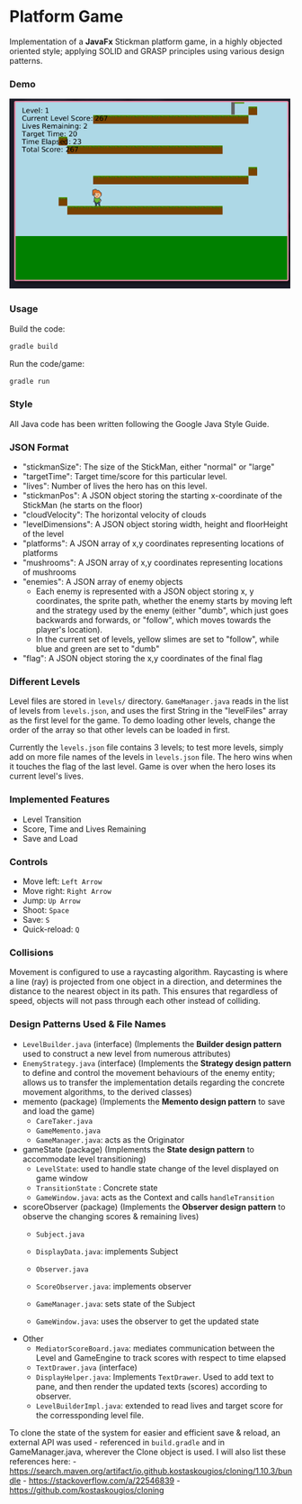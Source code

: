 # Platform Game

Implementation of a **JavaFx** Stickman platform game, in a highly objected oriented style; applying SOLID and GRASP principles using various design patterns.

### Demo

<img src="https://raw.githubusercontent.com/yuuushio/Platform-Game/main/game_demo.gif" width="500"/>

### Usage

Build the code:

```bash
gradle build
```

Run the code/game:

```bash
gradle run
```

### Style
All Java code has been written following the Google Java Style Guide.

### JSON Format
* "stickmanSize": The size of the StickMan, either "normal" or "large"
* "targetTime": Target time/score for this particular level.
* "lives": Number of lives the hero has on this level.
* "stickmanPos": A JSON object storing the starting x-coordinate of the StickMan (he starts on the floor)
* "cloudVelocity": The horizontal velocity of clouds
* "levelDimensions": A JSON object storing width, height and floorHeight of the level
* "platforms": A JSON array of x,y coordinates representing locations of platforms
* "mushrooms": A JSON array of x,y coordinates representing locations of mushrooms
* "enemies": A JSON array of enemy objects
    * Each enemy is represented with a JSON object storing x, y coordinates, the sprite path, whether the enemy starts by
      moving left and the strategy used by the enemy (either "dumb", which just goes backwards and forwards, or "follow",
      which moves towards the player's location).
    * In the current set of levels, yellow slimes are set to "follow", while blue and green are set to "dumb"
* "flag": A JSON object storing the x,y coordinates of the final flag

### Different Levels
Level files are stored in `levels/` directory. `GameManager.java` reads in the list of levels from `levels.json`, and uses the first String in the "levelFiles" array as the first level for the game. To demo loading other levels, change the order of the array so that other levels can be loaded in first.

Currently the `levels.json` file contains 3 levels; to test more levels, simply add on more file names of the levels in `levels.json` file. The hero wins when it touches the flag of the last level. Game is over when the hero loses its current level's lives.

### Implemented Features
* Level Transition
* Score, Time and Lives Remaining
* Save and Load

### Controls
* Move left: `Left Arrow`
* Move right: `Right Arrow`
* Jump: `Up Arrow` 
* Shoot: `Space`
* Save: `S`
* Quick-reload: `Q`

### Collisions
Movement is configured to use a raycasting algorithm. Raycasting is where a line (ray) is projected from one object in a direction, and determines the distance to the nearest object in its path. This ensures that regardless of speed, objects will not pass through each other instead of colliding.

### Design Patterns Used & File Names
- `LevelBuilder.java` (interface) (Implements the **Builder design pattern** used to construct a new level from numerous attributes)
- `EnemyStrategy.java` (interface) (Implements the **Strategy design pattern** to define and control the movement behaviours of the enemy entity; allows us to transfer the implementation details regarding the concrete movement algorithms, to the derived classes)
- memento (package) (Implements the **Memento design pattern** to save and load the game)
    - `CareTaker.java`
    - `GameMemento.java`
    - `GameManager.java`: acts as the Originator
- gameState (package) (Implements the **State design pattern** to accommodate level transitioning)
    - `LevelState`: used to handle state change of the level displayed on game window
    - `TransitionState` : Concrete state
    - `GameWindow.java`: acts as the Context and calls `handleTransition`
- scoreObserver (package) (Implements the **Observer design pattern** to observe the changing scores & remaining lives)
    - `Subject.java`
    - `DisplayData.java`: implements Subject
    - `Observer.java`
    - `ScoreObserver.java`: implements observer

    - `GameManager.java`: sets state of the Subject
    - `GameWindow.java`: uses the observer to get the updated state
- Other
    - `MediatorScoreBoard.java`: mediates communication between the Level and GameEngine to track scores with respect to time elapsed
    - `TextDrawer.java` (interface)
    - `DisplayHelper.java`: Implements `TextDrawer`. Used to add text to pane, and then render the updated texts (scores) according to observer.
	- `LevelBuilderImpl.java`: extended to read lives and target score for the corressponding level file.

To clone the state of the system for easier and efficient save & reload, an external API was used - referenced in `build.gradle` and 
      in GameManager.java, wherever the Clone object is used. I will also list these references here:
	 - https://search.maven.org/artifact/io.github.kostaskougios/cloning/1.10.3/bundle
	 - https://stackoverflow.com/a/22546839
	 - https://github.com/kostaskougios/cloning
